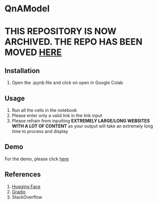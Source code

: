 # **QnAModel**

# **THIS REPOSITORY IS NOW ARCHIVED. THE REPO HAS BEEN MOVED [HERE](https://github.com/SabadModi/Ans4Skl)**

## **Installation**
1. Open the .ipynb file and click on open in Google Colab

## **Usage**
1. Run all the cells in the notebook
2. Please enter only a valid link in the link input
3. Please refrain from inputting **EXTREMELY LARGE/LONG WEBSITES WITH A LOT OF CONTENT** as your output will take an extremely long time to process and display

## **Demo**
For the demo, please click [here](https://drive.google.com/file/d/1VDfk3YeCBz3VYXTVk2wWaIHjaKtii7dF/view?usp=sharing)

## **References**
1. [Hugging Face](https://huggingface.co/)
2. [Gradio](http://gradio.app/)
3. StackOverflow

